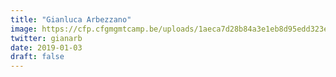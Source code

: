 ```yaml
---
title: "Gianluca Arbezzano"
image: https://cfp.cfgmgmtcamp.be/uploads/1aeca7d28b84a3e1eb8d95edd323e4a3e98061ce885376867e.jpeg
twitter: gianarb
date: 2019-01-03
draft: false
---
```

